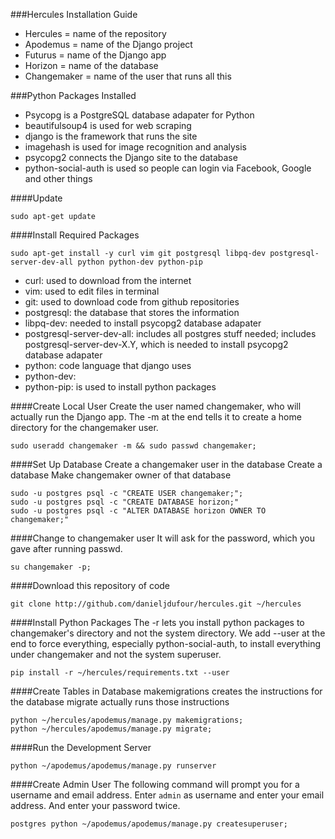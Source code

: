###Hercules Installation Guide
* Hercules = name of the repository
* Apodemus = name of the Django project
* Futurus = name of the Django app
* Horizon = name of the database
* Changemaker = name of the user that runs all this

###Python Packages Installed 
* Psycopg is a PostgreSQL database adapater for Python
* beautifulsoup4 is used for web scraping
* django is the framework that runs the site
* imagehash is used for image recognition and analysis
* psycopg2 connects the Django site to the database
* python-social-auth is used so people can login via Facebook, Google and other things


####Update
```
sudo apt-get update
```

####Install Required Packages
```
sudo apt-get install -y curl vim git postgresql libpq-dev postgresql-server-dev-all python python-dev python-pip
```
* curl: used to download from the internet
* vim: used to edit files in terminal
* git: used to download code from github repositories
* postgresql: the database that stores the information
* libpq-dev: needed to install psycopg2 database adapater
* postgresql-server-dev-all: includes all postgres stuff needed; includes postgresql-server-dev-X.Y, which is needed to install psycopg2 database adapater
* python: code language that django uses
* python-dev:
* python-pip: is used to install python packages

####Create Local User
Create the user named changemaker, who will actually run the Django app.
The -m at the end tells it to create a home directory for the changemaker user.
```
sudo useradd changemaker -m && sudo passwd changemaker;
```

####Set Up Database
Create a changemaker user in the database
Create a database
Make changemaker owner of that database
```
sudo -u postgres psql -c "CREATE USER changemaker;";
sudo -u postgres psql -c "CREATE DATABASE horizon;"
sudo -u postgres psql -c "ALTER DATABASE horizon OWNER TO changemaker;"
```

####Change to changemaker user
It will ask for the password, which you gave after running passwd.
```
su changemaker -p;
```

####Download this repository of code
```
git clone http://github.com/danieljdufour/hercules.git ~/hercules
```

####Install Python Packages
The -r lets you install python packages to changemaker's directory and not the system directory.
We add --user at the end to force everything, especially python-social-auth, to install everything under changemaker and not the system superuser.
```
pip install -r ~/hercules/requirements.txt --user
```

####Create Tables in Database
makemigrations creates the instructions for the database
migrate actually runs those instructions
```
python ~/hercules/apodemus/manage.py makemigrations;
python ~/hercules/apodemus/manage.py migrate;
```

####Run the Development Server
```
python ~/apodemus/apodemus/manage.py runserver
```

####Create Admin User
The following command will prompt you for a username and email address.
Enter ```admin``` as username and enter your email address.
And enter your password twice.
```
postgres python ~/apodemus/apodemus/manage.py createsuperuser;
